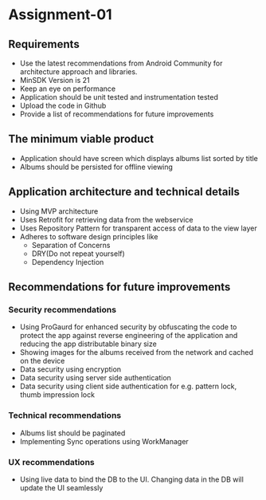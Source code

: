 # Assignment-01

## Requirements
- Use the latest recommendations from Android Community for
architecture approach and libraries.
- MinSDK Version is 21
- Keep an eye on performance
- Application should be unit tested and instrumentation tested
- Upload the code in Github
- Provide a list of recommendations for future improvements

## The minimum viable product
- Application should have screen which displays albums list sorted by title
- Albums should be persisted for offline viewing

## Application architecture and technical details
- Using MVP architecture
- Uses Retrofit for retrieving data from the webservice
- Uses Repository Pattern for transparent access of data to the view layer
- Adheres to software design principles like 
  - Separation of Concerns
  - DRY(Do not repeat yourself)
  - Dependency Injection

## Recommendations for future improvements

### Security recommendations
- Using ProGaurd for enhanced security by obfuscating the code to protect the app against reverse engineering of the application and reducing the app distributable binary size
- Showing images for the albums received from the network and cached on the device
- Data security using encryption
- Data security using server side authentication
- Data security using client side authentication for e.g. pattern lock, thumb impression lock

### Technical recommendations
- Albums list should be paginated
- Implementing Sync operations using WorkManager

### UX recommendations
- Using live data to bind the DB to the UI. Changing data in the DB will update the UI seamlessly

